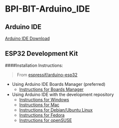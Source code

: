 # BPI-BIT-Arduino_IDE

## Arduino IDE
[Arduino IDE Download](https://www.arduino.cc/en/Main/Software)

## ESP32 Development Kit

####Installation Instructions:
> From [espressif/arduino-esp32](https://github.com/espressif/arduino-esp32)

- Using Arduino IDE Boards Manager (preferred)
    + [Instructions for Boards Manager](docs/boards_manager.md)
- Using Arduino IDE with the development repository
    + [Instructions for Windows](docs//windows.md)
    + [Instructions for Mac](docs/mac.md)
    + [Instructions for Debian/Ubuntu Linux](docs/debian_ubuntu.md)
    + [Instructions for Fedora](docs/fedora.md)
    + [Instructions for openSUSE](docs/opensuse.md)
